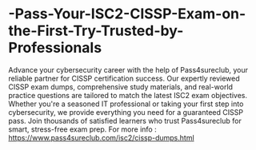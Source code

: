 # -Pass-Your-ISC2-CISSP-Exam-on-the-First-Try-Trusted-by-Professionals
 Advance your cybersecurity career with the help of Pass4sureclub, your reliable partner for CISSP certification success.
 Our expertly reviewed CISSP exam dumps, comprehensive study materials, and real-world practice questions are tailored to match the latest ISC2 exam objectives. Whether you're a seasoned IT professional or taking your first step into cybersecurity, we provide everything you need for a guaranteed CISSP pass. Join thousands of satisfied learners who trust Pass4sureclub for smart, stress-free exam prep.
 For more info : https://www.pass4sureclub.com/isc2/cissp-dumps.html

